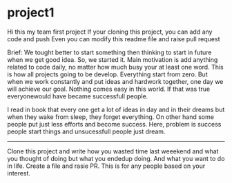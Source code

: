 # project1
Hi this my team first project
If your cloning this project, you can add any code and push
Even you can modify this readme file and raise pull request

Brief: We tought better to start something then thinking to start in future when we get good idea. So, we started it. Main motivation is add anything related to code daily, no matter how much busy your at least one word. This is how all projects going to be develop. Everything start from zero. But when we work constantly and put ideas and hardwork together, one day we will achieve our goal. Nothing comes easy in this world. If that was true everyonewould have became successfull people.

I read in book that every one get a lot of ideas in day and in their dreams but when they wake from sleep, they forget everything. On other hand some people put just less efforts and become success. Here, problem is success people start things and unsucessfull people just dream.

___________________________________________

Clone this project and write how you wasted time last weeekend and what you thought of doing but what you endedup doing. And what you want to do in life. Create a file and rasie PR. This is for any people based on your interest. 
 
